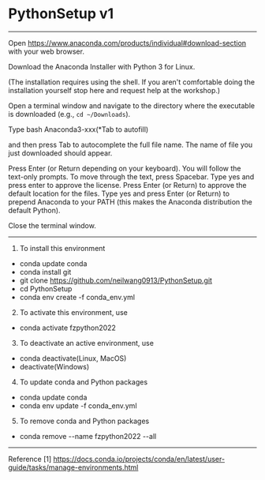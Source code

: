 # PythonSetup v1
---
Open https://www.anaconda.com/products/individual#download-section with your web browser.

Download the Anaconda Installer with Python 3 for Linux.

(The installation requires using the shell. If you aren't comfortable doing the installation yourself stop here and request help at the workshop.)

Open a terminal window and navigate to the directory where the executable is downloaded (e.g., `cd ~/Downloads`).

Type
bash Anaconda3-xxx(*Tab to autofill)

and then press Tab to autocomplete the full file name. The name of file you just downloaded should appear.

Press Enter (or Return depending on your keyboard). You will follow the text-only prompts. To move through the text, press Spacebar. Type yes and press enter to approve the license. Press Enter (or Return) to approve the default location for the files. Type yes and press Enter (or Return) to prepend Anaconda to your PATH (this makes the Anaconda distribution the default Python).

Close the terminal window.

---
1. To install this environment
- conda update conda
- conda install git
- git clone https://github.com/neilwang0913/PythonSetup.git
- cd PythonSetup
- conda env create -f conda_env.yml

2. To activate this environment, use
- conda activate fzpython2022

3. To deactivate an active environment, use
- conda deactivate(Linux, MacOS)
- deactivate(Windows)

4. To update conda and Python packages
- conda update conda
- conda env update -f conda_env.yml

5. To remove conda and Python packages
- conda remove --name fzpython2022 --all 

---
Reference
[1] https://docs.conda.io/projects/conda/en/latest/user-guide/tasks/manage-environments.html
